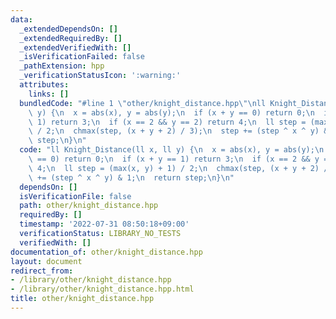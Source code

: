 ```yaml
---
data:
  _extendedDependsOn: []
  _extendedRequiredBy: []
  _extendedVerifiedWith: []
  _isVerificationFailed: false
  _pathExtension: hpp
  _verificationStatusIcon: ':warning:'
  attributes:
    links: []
  bundledCode: "#line 1 \"other/knight_distance.hpp\"\nll Knight_Distance(ll x, ll\
    \ y) {\n  x = abs(x), y = abs(y);\n  if (x + y == 0) return 0;\n  if (x + y ==\
    \ 1) return 3;\n  if (x == 2 && y == 2) return 4;\n  ll step = (max(x, y) + 1)\
    \ / 2;\n  chmax(step, (x + y + 2) / 3);\n  step += (step ^ x ^ y) & 1;\n  return\
    \ step;\n}\n"
  code: "ll Knight_Distance(ll x, ll y) {\n  x = abs(x), y = abs(y);\n  if (x + y\
    \ == 0) return 0;\n  if (x + y == 1) return 3;\n  if (x == 2 && y == 2) return\
    \ 4;\n  ll step = (max(x, y) + 1) / 2;\n  chmax(step, (x + y + 2) / 3);\n  step\
    \ += (step ^ x ^ y) & 1;\n  return step;\n}\n"
  dependsOn: []
  isVerificationFile: false
  path: other/knight_distance.hpp
  requiredBy: []
  timestamp: '2022-07-31 08:50:18+09:00'
  verificationStatus: LIBRARY_NO_TESTS
  verifiedWith: []
documentation_of: other/knight_distance.hpp
layout: document
redirect_from:
- /library/other/knight_distance.hpp
- /library/other/knight_distance.hpp.html
title: other/knight_distance.hpp
---
```

